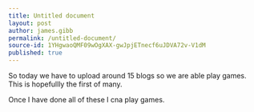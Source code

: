 ```yaml
---
title: Untitled document
layout: post
author: james.gibb
permalink: /untitled-document/
source-id: 1YHgwaoQMF09wOgXAX-gwJpjETnecf6uJDVA72v-V1dM
published: true
---
```

So today we have to upload around 15 blogs so we are able play games. This is hopefullly the first of many. 

Once I have done all of these I cna play games.


